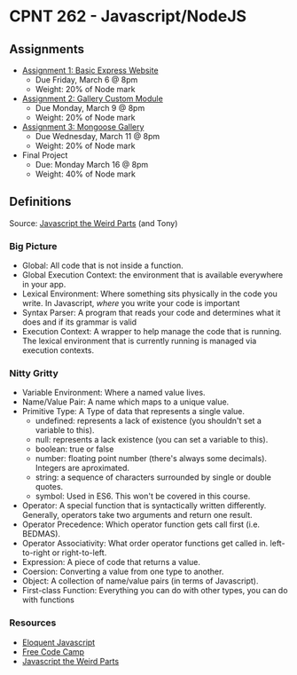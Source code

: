 # CPNT 262 - Javascript/NodeJS
## Assignments
- [Assignment 1: Basic Express Website](assignments/assignment-1/README.md)
  - Due Friday, March 6 @ 8pm
  - Weight: 20% of Node mark
- [Assignment 2: Gallery Custom Module](assignments/assignment-2/README.md)
  - Due Monday, March 9 @ 8pm
  - Weight: 20% of Node mark
- [Assignment 3: Mongoose Gallery](assignments/assignment-3/README.md)
  - Due Wednesday, March 11 @ 8pm
  - Weight: 20% of Node mark
- Final Project
  - Due: Monday March 16 @ 8pm
  - Weight: 40% of Node mark

## Definitions
Source: [Javascript the Weird Parts](https://www.youtube.com/watch?v=Bv_5Zv5c-Ts) (and Tony)
### Big Picture
- Global: All code that is not inside a function. 
- Global Execution Context: the environment that is available everywhere in your app.
- Lexical Environment: Where something sits physically in the code you write. In Javascript, *where* you write your code is important
- Syntax Parser: A program that reads your code and determines what it does and if its grammar is valid
- Execution Context: A wrapper to help manage the code that is running. The lexical environment that is currently running is managed via execution contexts.

### Nitty Gritty
- Variable Environment: Where a named value lives.
- Name/Value Pair: A name which maps to a unique value.
- Primitive Type: A Type of data that represents a single value.
  - undefined: represents a lack of existence (you shouldn't set a variable to this).
  - null: represents a lack existence (you can set a variable to this).
  - boolean: true or false
  - number: floating point number (there's always some decimals). Integers are aproximated.
  - string: a sequence of characters surrounded by single or double quotes.
  - symbol: Used in ES6. This won't be covered in this course.
- Operator: A special function that is syntactically written differently. Generally, operators take two arguments and return one result.
- Operator Precedence: Which operator function gets call first (i.e. BEDMAS).
- Operator Associativity: What order operator functions get called in. left-to-right or right-to-left.
- Expression: A piece of code that returns a value.
- Coersion: Converting a value from one type to another. 
- Object: A collection of name/value pairs (in terms of Javascript).
- First-class Function: Everything you can do with other types, you can do with functions

### Resources
- [Eloquent Javascript](https://eloquentjavascript.net/)
- [Free Code Camp](https://www.freecodecamp.org/learn)
- [Javascript the Weird Parts](https://www.youtube.com/watch?v=Bv_5Zv5c-Ts)